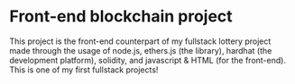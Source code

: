 # Front-end blockchain project

This project is the front-end counterpart of my fullstack lottery project made through the usage of node.js, ethers.js (the library), hardhat (the development platform),
solidity, and javascript & HTML (for the front-end). This is one of my first fullstack projects!
